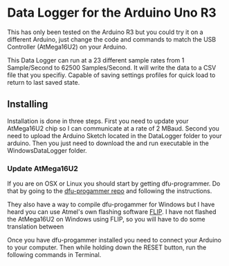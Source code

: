 # Data Logger for the Arduino Uno R3
This has only been tested on the Arduino R3 but you could try it on a different Arduino, just change the code and commands to match the USB Controller (AtMega16U2) on your Arduino.

This Data Logger can run at a 23 different sample rates from 1 Sample/Second to 62500 Samples/Second. It will write the data to a CSV file that you specifiy. Capable of saving settings profiles for quick load to return to last saved state.

## Installing
Installation is done in three steps. First you need to update your AtMega16U2 chip so I can communicate at a rate of 2 MBaud. Second you need to upload the Arduino Sketch located in the DataLogger folder to your arduino. Then you just need to download the and run executable in the WindowsDataLogger folder.

### Update AtMega16U2

If you are on OSX or Linux you should start by getting dfu-programmer. Do that by going to the [dfu-progammer repo](https://github.com/dfu-programmer/dfu-programmer) and following the instructions.

They also have a way to compile dfu-progammer for Windows but I have heard you can use Atmel's own flashing software [FLIP](https://www.microchip.com/developmenttools/ProductDetails/flip#additional-summary). I have not flashed the AtMega16U2 on Windows using FLIP, so you will have to do some translation between 

Once you have dfu-progammer installed you need to connect your Arduino to your computer. Then while holding down the RESET button, run the following commands in Terminal.

